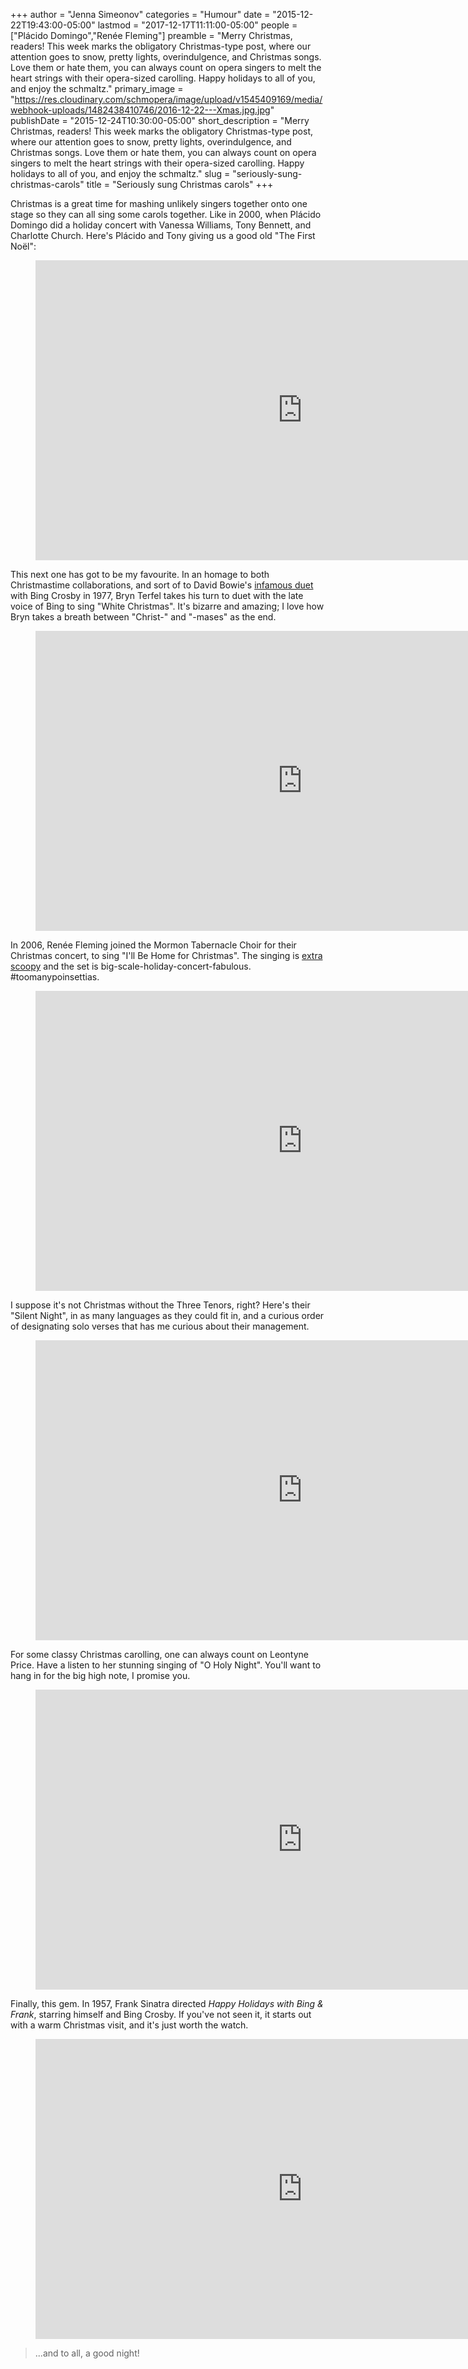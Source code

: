 +++
author = "Jenna Simeonov"
categories = "Humour"
date = "2015-12-22T19:43:00-05:00"
lastmod = "2017-12-17T11:11:00-05:00"
people = ["Plácido Domingo","Renée Fleming"]
preamble = "Merry Christmas, readers! This week marks the obligatory Christmas-type post, where our attention goes to snow, pretty lights, overindulgence, and Christmas songs. Love them or hate them, you can always count on opera singers to melt the heart strings with their opera-sized carolling. Happy holidays to all of you, and enjoy the schmaltz."
primary_image = "https://res.cloudinary.com/schmopera/image/upload/v1545409169/media/webhook-uploads/1482438410746/2016-12-22---Xmas.jpg.jpg"
publishDate = "2015-12-24T10:30:00-05:00"
short_description = "Merry Christmas, readers! This week marks the obligatory Christmas-type post, where our attention goes to snow, pretty lights, overindulgence, and Christmas songs. Love them or hate them, you can always count on opera singers to melt the heart strings with their opera-sized carolling. Happy holidays to all of you, and enjoy the schmaltz."
slug = "seriously-sung-christmas-carols"
title = "Seriously sung Christmas carols"
+++

Christmas is a great time for mashing unlikely singers together onto one stage so they can all sing some carols together. Like in 2000, when Plácido Domingo did a holiday concert with Vanessa Williams, Tony Bennett, and Charlotte Church. Here's Plácido and Tony giving us a good old "The First Noël":

<figure data-type="video">
<iframe width="854" height="480" src="https://www.youtube.com/embed/wqSWxmTR9Qs" frameborder="0" allowfullscreen></iframe>
</figure>

This next one has got to be my favourite. In an homage to both Christmastime collaborations, and sort of to David Bowie's [infamous duet](https://www.youtube.com/watch?v=DiXjbI3kRus) with Bing Crosby in 1977, Bryn Terfel takes his turn to duet with the late voice of Bing to sing "White Christmas". It's bizarre and amazing; I love how Bryn takes a breath between "Christ-" and "-mases" as the end.

<figure data-type="video">
<iframe width="854" height="480" src="https://www.youtube.com/embed/QxOOJtKzqp4" frameborder="0" allowfullscreen></iframe>
</figure>

In 2006, Renée Fleming joined the Mormon Tabernacle Choir for their Christmas concert, to sing "I'll Be Home for Christmas". The singing is [extra scoopy](/hot-topics-singers-who-scoop/) and the set is big-scale-holiday-concert-fabulous. #toomanypoinsettias. 

<figure data-type="video">
<iframe width="854" height="480" src="https://www.youtube.com/embed/AnTSMpHcfTw" frameborder="0" allowfullscreen></iframe>
</figure>

I suppose it's not Christmas without the Three Tenors, right? Here's their "Silent Night", in as many languages as they could fit in, and a curious order of designating solo verses that has me curious about their management.

<figure data-type="video">
<iframe width="854" height="480" src="https://www.youtube.com/embed/XJ3kyGQKoq8" frameborder="0" gesture="media" allow="encrypted-media" allowfullscreen></iframe>
</figure>

For some classy Christmas carolling, one can always count on Leontyne Price. Have a listen to her stunning singing of "O Holy Night". You'll want to hang in for the big high note, I promise you.

<figure data-type="video">
<iframe width="854" height="480" src="https://www.youtube.com/embed/lEi9IDV3BzA" frameborder="0" allowfullscreen></iframe>
</figure>

Finally, this gem. In 1957, Frank Sinatra directed *Happy Holidays with Bing & Frank*, starring himself and Bing Crosby. If you've not seen it, it starts out with a warm Christmas visit, and it's just worth the watch.

<figure data-type="video">
<iframe width="854" height="480" src="https://www.youtube.com/embed/bBJ8iGHUOEg" frameborder="0" allowfullscreen></iframe>
</figure>

>...and to all, a good night!
